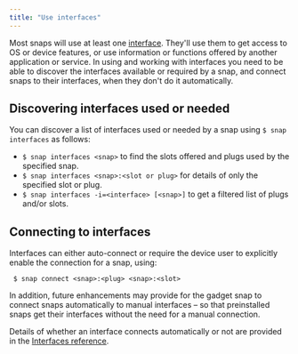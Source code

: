 ```yaml
---
title: "Use interfaces"
---
```



Most snaps will use at least one [interface](/docs/concepts/interfaces). They'll use them to get access to OS or device features, or use information or functions offered by another application or service. In using and working with interfaces you need to be able to discover the interfaces available or required by a snap, and connect snaps to their interfaces, when they don't do it automatically.

## Discovering interfaces used or needed

You can discover a list of interfaces used or needed by a snap using `$ snap interfaces` as follows:

- `$ snap interfaces <snap>` to find the slots offered and plugs used by the specified snap.
- `$ snap interfaces <snap>:<slot or plug>` for details of only the specified slot or plug.
- `$ snap interfaces -i=<interface> [<snap>]` to get a filtered list of plugs and/or slots. 

## Connecting to interfaces

Interfaces can either auto-connect or require the device user to explicitly enable the connection for a snap, using:

` $ snap connect <snap>:<plug> <snap>:<slot>`

In addition, future enhancements may provide for the gadget snap to connect snaps automatically to manual interfaces – so that preinstalled snaps get their interfaces without the need for a manual connection.

Details of whether an interface connects automatically or not are provided in the [Interfaces reference](/docs/reference/interfaces).
